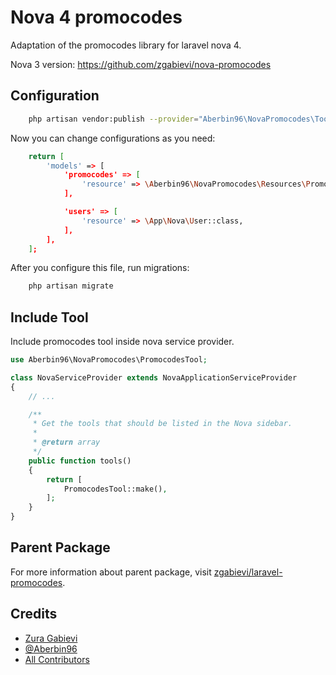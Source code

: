 
# Nova 4 promocodes
Adaptation of the promocodes library for laravel nova 4.

Nova 3 version: https://github.com/zgabievi/nova-promocodes

## Configuration


```bash
    php artisan vendor:publish --provider="Aberbin96\NovaPromocodes\ToolServiceProvider"
```

Now you can change configurations as you need:

```bash
    return [
        'models' => [
            'promocodes' => [
                'resource' => \Aberbin96\NovaPromocodes\Resources\Promocode::class,
            ],

            'users' => [
                'resource' => \App\Nova\User::class,
            ],
        ],
    ];
```

After you configure this file, run migrations:

```bash
    php artisan migrate
```

## Include Tool

Include promocodes tool inside nova service provider.

```php
use Aberbin96\NovaPromocodes\PromocodesTool;

class NovaServiceProvider extends NovaApplicationServiceProvider
{
    // ...

    /**
     * Get the tools that should be listed in the Nova sidebar.
     *
     * @return array
     */
    public function tools()
    {
        return [
            PromocodesTool::make(),
        ];
    }
}
```

## Parent Package

For more information about parent package, visit [zgabievi/laravel-promocodes](https://github.com/zgabievi/laravel-promocodes).

## Credits

- [Zura Gabievi](https://github.com/zgabievi)
- [@Aberbin96](https://github.com/Aberbin96)
- [All Contributors](https://github.com/zgabievi/nova-promocodes/graphs/contributors)